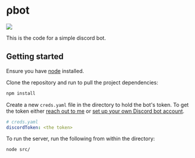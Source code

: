 # ρbot

![](https://codebuild.us-east-2.amazonaws.com/badges?uuid=eyJlbmNyeXB0ZWREYXRhIjoib0I3Znd0WGhPZjV3MkZzNUpBS3pQTFNtbFBoMlBUZmJVT3dGajhxK21KaCtqKzlES2grWjBJV1U5VGQ2Q2Y3V0tRMjkzeVhMYWhQZVdjT2dEMWdudjBZPSIsIml2UGFyYW1ldGVyU3BlYyI6IkxzNnhzcXBoVXRqa1JFMGkiLCJtYXRlcmlhbFNldFNlcmlhbCI6MX0%3D&branch=master)

This is the code for a simple discord bot.

## Getting started

Ensure you have [node](https://nodejs.org/en/download/) installed.

Clone the repository and run to pull the project dependencies:

```bash
npm install
```

Create a new `creds.yaml` file in the directory to hold the bot's token. To get the token either [reach out to me](https://github.com/xpcoffee) or [set up your own Discord bot account](https://discordapp.com/developers/applications).

```yaml
# creds.yaml
discordToken: <the token>
```

To run the server, run the following from within the directory:

```bash
node src/
```